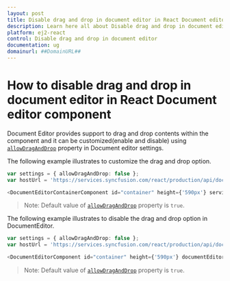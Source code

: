 ```yaml
---
layout: post
title: Disable drag and drop in document editor in React Document editor component | Syncfusion
description: Learn here all about Disable drag and drop in document editor in Syncfusion React Document editor component of Syncfusion Essential JS 2 and more.
platform: ej2-react
control: Disable drag and drop in document editor 
documentation: ug
domainurl: ##DomainURL##
---
```


# How to disable drag and drop in document editor in React Document editor component

Document Editor provides support to drag and drop contents within the component and it can be customized(enable and disable) using [`allowDragAndDrop`](https://ej2.syncfusion.com/angular/documentation/api/document-editor-container/documenteditorsettings/#allowDragAndDrop)  property in Document editor settings.

The following example illustrates to customize the drag and drop option.

```typescript
var settings = { allowDragAndDrop: false };
var hostUrl = 'https://services.syncfusion.com/react/production/api/documenteditor/';

<DocumentEditorContainerComponent id="container" height={'590px'} serviceUrl={hostUrl} documentEditorSettings={settings}/>
```

>Note: Default value of [`allowDragAndDrop`](https://ej2.syncfusion.com/react/documentation/api/document-editor-container/documenteditorsettings/#allowDragAndDrop) property is `true`.

The following example illustrates to disable the drag and drop option in DocumentEditor.

```typescript
var settings = { allowDragAndDrop: false };
var hostUrl = 'https://services.syncfusion.com/react/production/api/documenteditor/';

<DocumentEditorComponent id="container" height={'590px'} documentEditorSettings={settings}/>
```

>Note: Default value of [`allowDragAndDrop`](https://ej2.syncfusion.com/react/documentation/api/document-editor/documenteditorsettings/#allowDragAndDrop) property is `true`.